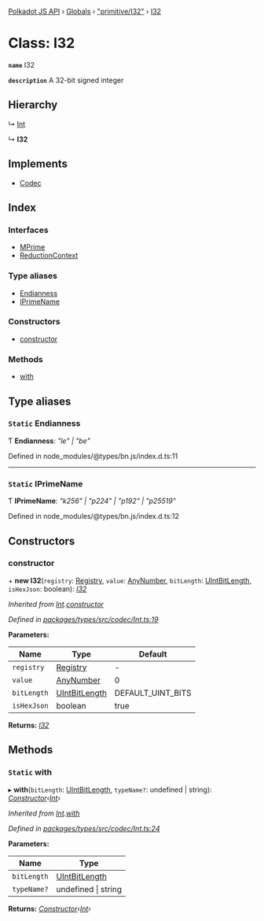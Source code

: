 [Polkadot JS API](../README.md) › [Globals](../globals.md) › ["primitive/I32"](../modules/_primitive_i32_.md) › [I32](_primitive_i32_.i32.md)

# Class: I32

**`name`** I32

**`description`** 
A 32-bit signed integer

## Hierarchy

  ↳ [Int](_codec_int_.int.md)

  ↳ **I32**

## Implements

* [Codec](../interfaces/_types_codec_.codec.md)

## Index

### Interfaces

* [MPrime](../interfaces/_primitive_i32_.i32.mprime.md)
* [ReductionContext](../interfaces/_primitive_i32_.i32.reductioncontext.md)

### Type aliases

* [Endianness](_primitive_i32_.i32.md#static-endianness)
* [IPrimeName](_primitive_i32_.i32.md#static-iprimename)

### Constructors

* [constructor](_primitive_i32_.i32.md#constructor)

### Methods

* [with](_primitive_i32_.i32.md#static-with)

## Type aliases

### `Static` Endianness

Ƭ **Endianness**: *"le" | "be"*

Defined in node_modules/@types/bn.js/index.d.ts:11

___

### `Static` IPrimeName

Ƭ **IPrimeName**: *"k256" | "p224" | "p192" | "p25519"*

Defined in node_modules/@types/bn.js/index.d.ts:12

## Constructors

###  constructor

\+ **new I32**(`registry`: [Registry](../interfaces/_types_registry_.registry.md), `value`: [AnyNumber](../modules/_types_helpers_.md#anynumber), `bitLength`: [UIntBitLength](../modules/_codec_abstractint_.md#uintbitlength), `isHexJson`: boolean): *[I32](_primitive_i32_.i32.md)*

*Inherited from [Int](_codec_int_.int.md).[constructor](_codec_int_.int.md#constructor)*

*Defined in [packages/types/src/codec/Int.ts:19](https://github.com/polkadot-js/api/blob/99d4806a0d/packages/types/src/codec/Int.ts#L19)*

**Parameters:**

Name | Type | Default |
------ | ------ | ------ |
`registry` | [Registry](../interfaces/_types_registry_.registry.md) | - |
`value` | [AnyNumber](../modules/_types_helpers_.md#anynumber) | 0 |
`bitLength` | [UIntBitLength](../modules/_codec_abstractint_.md#uintbitlength) | DEFAULT_UINT_BITS |
`isHexJson` | boolean | true |

**Returns:** *[I32](_primitive_i32_.i32.md)*

## Methods

### `Static` with

▸ **with**(`bitLength`: [UIntBitLength](../modules/_codec_abstractint_.md#uintbitlength), `typeName?`: undefined | string): *[Constructor](../interfaces/_types_codec_.constructor.md)‹[Int](_codec_int_.int.md)›*

*Inherited from [Int](_codec_int_.int.md).[with](_codec_int_.int.md#static-with)*

*Defined in [packages/types/src/codec/Int.ts:24](https://github.com/polkadot-js/api/blob/99d4806a0d/packages/types/src/codec/Int.ts#L24)*

**Parameters:**

Name | Type |
------ | ------ |
`bitLength` | [UIntBitLength](../modules/_codec_abstractint_.md#uintbitlength) |
`typeName?` | undefined &#124; string |

**Returns:** *[Constructor](../interfaces/_types_codec_.constructor.md)‹[Int](_codec_int_.int.md)›*
